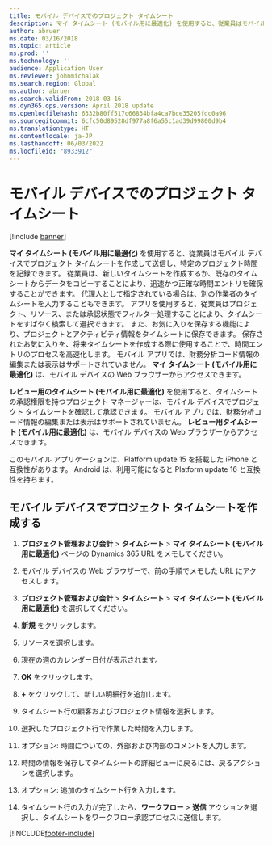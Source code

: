 ```yaml
---
title: モバイル デバイスでのプロジェクト タイムシート
description: マイ タイムシート (モバイル用に最適化) を使用すると、従業員はモバイル デバイスでプロジェクト タイムシートを作成して送信し、特定のプロジェクト時間を記録できます。
author: abruer
ms.date: 03/16/2018
ms.topic: article
ms.prod: ''
ms.technology: ''
audience: Application User
ms.reviewer: johnmichalak
ms.search.region: Global
ms.author: abruer
ms.search.validFrom: 2018-03-16
ms.dyn365.ops.version: April 2018 update
ms.openlocfilehash: 6332b80ff517c66834bfa4ca7bce35205fdc0a96
ms.sourcegitcommit: 6cfc50d89528df977a8f6a55c1ad39d99800d9b4
ms.translationtype: HT
ms.contentlocale: ja-JP
ms.lasthandoff: 06/03/2022
ms.locfileid: "8933912"
---
```

# <a name="project-timesheets-on-a-mobile-device"></a>モバイル デバイスでのプロジェクト タイムシート

[!include [banner](../includes/banner.md)]

**マイ タイムシート (モバイル用に最適化)** を使用すると、従業員はモバイル デバイスでプロジェクト タイムシートを作成して送信し、特定のプロジェクト時間を記録できます。 従業員は、新しいタイムシートを作成するか、既存のタイムシートからデータをコピーすることにより、迅速かつ正確な時間エントリを確保することができます。 代理人として指定されている場合は、別の作業者のタイムシートを入力することもできます。 アプリを使用すると、従業員はプロジェクト、リソース、または承認状態でフィルター処理することにより、タイムシートをすばやく検索して選択できます。 また、お気に入りを保存する機能により、プロジェクトとアクティビティ情報をタイムシートに保存できます。 保存されたお気に入りを、将来タイムシートを作成する際に使用することで、時間エントリのプロセスを高速化します。 モバイル アプリでは、財務分析コード情報の編集または表示はサポートされていません。 **マイ タイムシート (モバイル用に最適化)** は、モバイル デバイスの Web ブラウザーからアクセスできます。

**レビュー用のタイムシート (モバイル用に最適化)** を使用すると、タイムシートの承認権限を持つプロジェクト マネージャーは、モバイル デバイスでプロジェクト タイムシートを確認して承認できます。 モバイル アプリでは、財務分析コード情報の編集または表示はサポートされていません。 **レビュー用タイムシート (モバイル用に最適化)** は、モバイル デバイスの Web ブラウザーからアクセスできます。

このモバイル アプリケーションは、Platform update 15 を搭載した iPhone と互換性があります。
Android は、利用可能になると Platform update 16 と互換性を持ちます。

## <a name="create-a-project-timesheet-on-your-mobile-device"></a>モバイル デバイスでプロジェクト タイムシートを作成する

1.  **プロジェクト管理および会計** \> **タイムシート** \> **マイ タイムシート (モバイル用に最適化)** ページの Dynamics 365 URL をメモしてください。

2.  モバイル デバイスの Web ブラウザーで、前の手順でメモした URL にアクセスします。
 
3.  **プロジェクト管理および会計** \> **タイムシート** \> **マイ タイムシート (モバイル用に最適化)** を選択してください。

4.  **新規** をクリックします。

5.  リソースを選択します。

6.  現在の週のカレンダー日付が表示されます。

7.  **OK** をクリックします。

8.  **+** をクリックして、新しい明細行を追加します。

9.  タイムシート行の顧客およびプロジェクト情報を選択します。

10. 選択したプロジェクト行で作業した時間を入力します。

11. オプション: 時間についての、外部および内部のコメントを入力します。

12. 時間の情報を保存してタイムシートの詳細ビューに戻るには、戻るアクションを選択します。

13. オプション: 追加のタイムシート行を入力します。

14. タイムシート行の入力が完了したら、**ワークフロー** \> **送信** アクションを選択し、タイムシートをワークフロー承認プロセスに送信します。


[!INCLUDE[footer-include](../includes/footer-banner.md)]